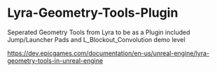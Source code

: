# Lyra-Geometry-Tools-Plugin

Seperated Geometry Tools from Lyra to be as a Plugin included Jump/Launcher Pads and L_Blockout_Convolution demo level

https://dev.epicgames.com/documentation/en-us/unreal-engine/lyra-geometry-tools-in-unreal-engine
